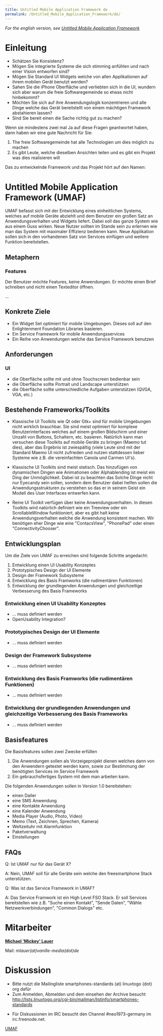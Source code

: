 ```yaml
---
title: Untitled Mobile Application Framework de
permalink: /Untitled_Mobile_Application_Framework/de/
---
```


*For the english version, see [Untitled Mobile Application Framework](/Untitled_Mobile_Application_Framework "wikilink")*

Einleitung
==========

-   Schätzen Sie Konsistenz?
-   Mögen Sie integrierte Systeme die sich stimming anfühlen und nach einer Vision entworfen sind?
-   Mögen Sie Standard UI Widgets welche von allen Applikationen auf ihrem mobilen Gerät benutzt werden?
-   Sahen Sie die iPhone Oberfläche und verliebten sich in die UI, wundern sich aber warum die freie Softwaregemeinde so etwas nicht hinbekommt?
-   Möchten Sie sich auf ihre Anwendungslogik konzentrieren und alle Dinge welche das Gerät bereitstellt von einem mächtigen Framework abstahieren lassen?
-   Sind Sie bereit einen die Sache richtig gut zu machen?

Wenn sie mindestens zwei mal Ja auf diese Fragen geantwortet haben, dann haben wir eine gute Nachricht für Sie:

1.  The freie Softwaregemeinde hat alle Technologien um dies möglich zu machen
2.  Es gibt Leute, welche dieselben Ansichten teilen und es gibt ein Projekt was dies realisieren will

Das zu entwickelnde Framework und das Projekt hört auf den Namen:

Untitled Mobile Application Framework (UMAF)
============================================

UMAF befasst sich mit der Entwicklung eines einheitlichen Systems, welches auf mobile Geräte abziehlt und dem Benutzer ein großen Satz an Anwendungsverhalten und Widgets liefert. Dabei soll das ganze System wie aus einem Guss wirken. Neue Nutzer sollten im Stande sein zu erlernen wie man das System mit maximaler Effizienz bedienen kann. Neue Applikation sollen sich in den vorhandenen Satz von Services einfügen und weitere Funktion bereitstellen.

Metaphern
---------

### Features

Der Benutzer möchte Features, keine Anwendungen. Er möchte einen Brief schreiben und nicht einen Texteditor öffnen.

...

Konkrete Ziele
--------------

-   Ein Widget Set optimiert für mobile Umgebungen. Dieses soll auf den Enlightenment Foundation Libraries basieren.
-   Ein Service Framework für mobile Anwendungsservices
-   Ein Reihe von Anwendungen welche das Service Framework benutzen

Anforderungen
-------------

### UI

-   die Oberfläche sollte mit und ohne Touchscreen bedienbar sein
-   die Oberfläche sollte Portrait und Landscape unterstützen
-   die Oberfläche sollte unterschiedliche Aufgaben unterstützen (QVGA, VGA, etc.)

Bestehende Frameworks/Toolkits
------------------------------

-   Klassische UI Toolkits wie Qt oder Gtk+ sind für mobile Umgebungen nicht wirklich brauchbar. Sie sind meist optimiert für komplexe Benutzerinterfaces welches auf einem großen Bildschirm und einer Unzahl von Buttons, Schaltern, etc. basieren. Natürlich kann man versuchen diese Toolkits auf mobile Geräte zu bringen (Maemo tut dies), aber das Ergebnis ist zwiespältig (viele Leute sind mit der Standard Maemo UI nicht zufrieden und nutzen stattdessen lieber Systeme wie z.B. die vereinfachten Canola und Carmen UI's).

<!-- -->

-   Klassische UI Toolkits sind meist statisch. Das hinzufügen von dynamischen Dingen wie Animationen oder Alphablending ist meist ein Ding der Unmöglichkeit. Dabei ist zu beachten das Solche Dinge nicht nur Eyecandy sein sollen, sondern dem Benutzer dabei helfen sollen die Anwendungsstrukturen zu verstehen so das er in seinem Geist ein Modell des User Interfaces entwerfen kann.

<!-- -->

-   Reine UI Toolkit verfügen über keine Anwendungsverhalten. In diesen Toolkits wird natürlich definiert wie ein Treeview oder ein ScrollableWindow funktioniert, aber es gibt halt keine Anwendungsverhalten welche die Anwendung konsistent machen. Wir benötigen eher Dinge wie eine "ContacsView", "PhonePad" oder einen "ConnectivityChooser".

Entwicklungsplan
----------------

Um die Ziele von UMAF zu erreichen sind folgende Schritte angedacht:

1.  Entwicklung einen UI Usability Konzeptes
2.  Prototypisches Design der UI Elemente
3.  Design der Framework Subsysteme
4.  Entwicklung des Basis Framworks (die rudimentären Funktionen)
5.  Entwicklung der grundlegenden Anwendungen und gleichzeitige Verbesserung des Basis Frameworks

### Entwicklung einen UI Usability Konzeptes

-   ... muss definiert werden
-   OpenUsability Integration?

### Prototypisches Design der UI Elemente

-   ... muss definiert werden

### Design der Framework Subsysteme

-   ... muss definiert werden

### Entwicklung des Basis Framworks (die rudimentären Funktionen)

-   ... muss definiert werden

### Entwicklung der grundlegenden Anwendungen und gleichzeitige Verbesserung des Basis Frameworks

-   ... muss definiert werden

Basisfeatures
-------------

Die Basisfeatures sollen zwei Zwecke erfüllen

1.  Die Anwendungen sollen als Vorzeigeprojekt dienen welches dann von den Anwendern getestet werden kann, sowie zur Bestimmung der benötigten Services im Service Framework
2.  Ein gebrauchsfertiges System mit dem man arbeiten kann.

Die folgenden Anwendungen sollen in Version 1.0 bereitstehen:

-   einen Dailer
-   eine SMS Anwendung
-   eine Kontakte Anwendung
-   eine Kalender Anwendung
-   Media Player (Audio, Photo, Video)
-   Memo (Text, Zeichnen, Sprechen, Kamera)
-   Weltzeituhr mit Alarmfunktion
-   Paketverwaltung
-   Einstellungen

FAQs
----

Q: Ist UMAF nur für das Gerät X?

A: Nein, UMAF soll für alle Geräte sein welche den freesmartphone Stack unterstützen.

Q: Was ist das Service Framework in UMAF?

A: Das Service Framwork ist ein High Level FSO Stack. Er soll Services bereitstellen wie z.B. "Suche einen Kontakt", "Sende Daten", "Wähle Netzwerkverbindungen", "Common Dialogs" etc.

Mitarbeiter
===========

[**Michael 'Mickey' Lauer**](/User:Mickey "wikilink")

Mail: *mlauer(at)vanille-media(dot)de*

Diskussion
==========

-   Bitte nutzt die Mailingliste smartphones-standards (at) linuxtogo (dot) org dafür
-   Zum Anmelden, Abmelden und dem einsehen der Archive besucht <http://lists.linuxtogo.org/cgi-bin/mailman/listinfo/smartphones-standards>

<!-- -->

-   Für Diskussionen im IRC besucht den Channel \#neo1973-germany im irc.freenode.net.

[UMAF](/Category:UMAF "wikilink")
